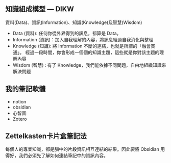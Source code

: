 ## 知識組成模型 — DIKW
資料(Data)、資訊(Information)、知識(Knowledge)及智慧(Wisdom)
* Data (資料): 任何你從外界得到的訊息，都算是 Data。
* Information (資訊)：加入自我理解的內容，將訊息經過自我消化與整理
* Knowledge (知識): 將 Information 不斷的連結，也就是所謂的「融會貫通」。  經過一段時間，你會形成一個個的知識主題，這些就是你對該主題的理解內容
* Wisdom (智慧) : 有了 Knowledge，我們能依據不同問題，自由地組織知識來解決問題

## 我的筆記軟體
* notion
* obsidian
* 心智圖
* Zotero

## Zettelkasten卡片盒筆記法
每個人的專業知識，都是腦中的片段資訊相互連結的結果。因此要將 Obsidian 用得好，我們必須先了解如何連結筆記中的資訊內容。